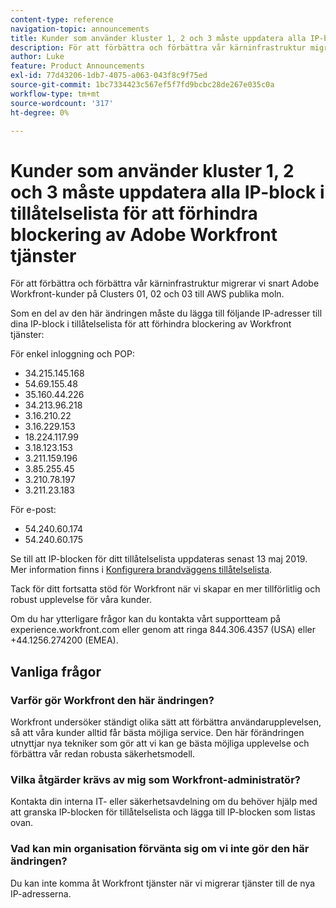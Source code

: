 ```yaml
---
content-type: reference
navigation-topic: announcements
title: Kunder som använder kluster 1, 2 och 3 måste uppdatera alla IP-block i tillåtelselista för att förhindra blockering av Adobe Workfront tjänster
description: För att förbättra och förbättra vår kärninfrastruktur migrerar vi snart Adobe Workfront-kunder på Clusters 01, 02 och 03 till AWS publika moln.
author: Luke
feature: Product Announcements
exl-id: 77d43206-1db7-4075-a063-043f8c9f75ed
source-git-commit: 1bc7334423c567ef5f7fd9bcbc28de267e035c0a
workflow-type: tm+mt
source-wordcount: '317'
ht-degree: 0%

---
```


# Kunder som använder kluster 1, 2 och 3 måste uppdatera alla IP-block i tillåtelselista för att förhindra blockering av Adobe Workfront tjänster

För att förbättra och förbättra vår kärninfrastruktur migrerar vi snart Adobe Workfront-kunder på Clusters 01, 02 och 03 till AWS publika moln.

Som en del av den här ändringen måste du lägga till följande IP-adresser till dina IP-block i tillåtelselista för att förhindra blockering av Workfront tjänster:

För enkel inloggning och POP:

* 34.215.145.168
* 54.69.155.48
* 35.160.44.226
* 34.213.96.218
* 3.16.210.22
* 3.16.229.153
* 18.224.117.99
* 3.18.123.153
* 3.211.159.196
* 3.85.255.45
* 3.210.78.197
* 3.211.23.183

För e-post:

* 54.240.60.174
* 54.240.60.175

Se till att IP-blocken för ditt tillåtelselista uppdateras senast 13 maj 2019. Mer information finns i [Konfigurera brandväggens tillåtelselista](../../../administration-and-setup/get-started-wf-administration/configure-your-firewall.md).

Tack för ditt fortsatta stöd för Workfront när vi skapar en mer tillförlitlig och robust upplevelse för våra kunder.

Om du har ytterligare frågor kan du kontakta vårt supportteam på experience.workfront.com eller genom att ringa 844.306.4357 (USA) eller +44.1256.274200 (EMEA).

## Vanliga frågor

### Varför gör Workfront den här ändringen?

Workfront undersöker ständigt olika sätt att förbättra användarupplevelsen, så att våra kunder alltid får bästa möjliga service. Den här förändringen utnyttjar nya tekniker som gör att vi kan ge bästa möjliga upplevelse och förbättra vår redan robusta säkerhetsmodell.

### Vilka åtgärder krävs av mig som Workfront-administratör?

Kontakta din interna IT- eller säkerhetsavdelning om du behöver hjälp med att granska IP-blocken för tillåtelselista och lägga till IP-blocken som listas ovan.

### Vad kan min organisation förvänta sig om vi inte gör den här ändringen?

Du kan inte komma åt Workfront tjänster när vi migrerar tjänster till de nya IP-adresserna.
